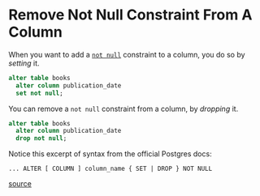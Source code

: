 # Remove Not Null Constraint From A Column

When you want to add a [`not null`](https://www.postgresql.org/docs/current/ddl-constraints.html#id-1.5.4.6.6) constraint to a column, you do so by _setting_ it.

```sql
alter table books
  alter column publication_date
  set not null;
```

You can remove a `not null` constraint from a column, by _dropping_ it.

```sql
alter table books
  alter column publication_date
  drop not null;
```

Notice this excerpt of syntax from the official Postgres docs:

```
... ALTER [ COLUMN ] column_name { SET | DROP } NOT NULL
```

[source](https://www.postgresql.org/docs/current/sql-altertable.html)
